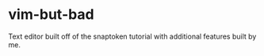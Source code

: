 # vim-but-bad
Text editor built off of the snaptoken tutorial with additional features built by me.
